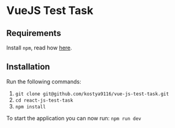 # VueJS Test Task

## Requirements

Install `npm`, read how [here](https://docs.npmjs.com/cli/install).

## Installation

Run the following commands:
1. `git clone git@github.com/kostya9116/vue-js-test-task.git`
2. `cd react-js-test-task`
3. `npm install`

To start the application you can now run: `npm run dev`